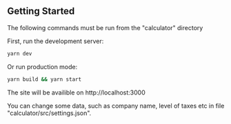 ## Getting Started

The following commands must be run from the "calculator" directory

First, run the development server:

```bash
yarn dev
```

Or run production mode:

```bash
yarn build && yarn start
```

The site will be availible on http://localhost:3000

You can change some data, such as company name, level of taxes etc in file "calculator/src/settings.json".
